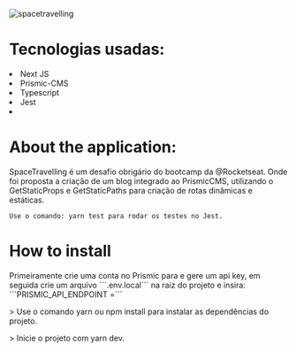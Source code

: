 ![spacetravelling](https://user-images.githubusercontent.com/55575751/147170838-db55a4a7-f7df-41ec-b984-5aa3b49646ce.gif)

<h1> Tecnologias usadas: </h1>

<li> Next JS </li>
<li> Prismic-CMS </li>
<li> Typescript </li>
<li> Jest <li>

<h1>About the application: </h1>

<p>

SpaceTravelling é um desafio obrigário do bootcamp da @Rocketseat. Onde foi proposta a criação de um blog integrado ao PrismicCMS, utilizando o GetStaticProps e GetStaticPaths para criação de rotas dinâmicas e estáticas.

`Use o comando: yarn test para rodar os testes no Jest. `

</p>

<h1> How to install </h1>
<p> Primeiramente crie uma conta no Prismic para e gere um api key, em seguida crie um arquivo ```.env.local``` na raiz do projeto e insira: <br/> ```PRISMIC_API_ENDPOINT =```
<p> > Use o comando yarn ou npm install para instalar as dependências do projeto. </p>
<p> > Inicie o projeto com yarn dev. </p>
